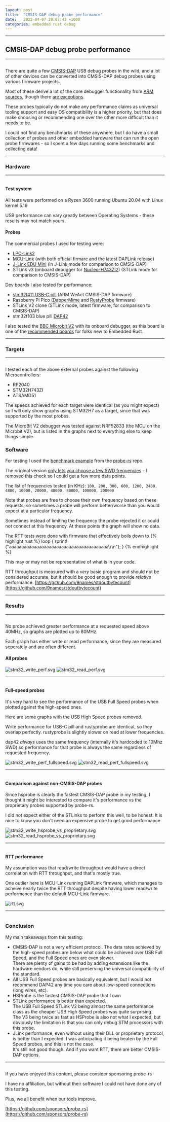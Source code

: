 ```yaml
---
layout: post
title:  "CMSIS-DAP debug probe performance"
date:   2022-04-07 20:07:43 +1000
categories: embedded rust debug
---
```



---
## CMSIS-DAP debug probe performance
---
```
```


There are quite a few [CMSIS-DAP](https://os.mbed.com/handbook/CMSIS-DAP) USB debug probes in the wild, and a lot of other devices can be converted into CMSIS-DAP debug probes using various firmware projects.

Most of these derive a lot of the core debugger functionality from [ARM](https://github.com/ARM-software/CMSIS_5) [sources](https://github.com/ARMmbed/DAPLink), though there [are exceptions](https://github.com/probe-rs/hs-probe-firmware).

These probes typically do not make any performance claims as universal tooling support and easy OS compatibility is a higher priority, but that does make choosing or recommending one over the other more difficult than it needs to be.

I could not find any benchmarks of these anywhere, but I do have a small collection of probes and other embedded hardware that can run the open probe firmwares - so I spent a few days running some benchmarks and collecting data!

---
### Hardware
---
```
```
#### Test system
All tests were performed on a Ryzen 3600 running Ubuntu 20.04 with Linux kernel 5.16

USB performance can vary greatly between Operating Systems - these results may not match yours.


#### Probes
The commercial probes I used for testing were:
- [LPC-Link2](https://www.embeddedartists.com/products/lpc-link2/)
- [MCU-Link](https://www.nxp.com/design/microcontrollers-developer-resources/mcu-link-debug-probe:MCU-LINK) (with both official firmare and the latest DAPLink release)
- [J-Link EDU Mini](https://www.segger.com/products/debug-probes/j-link/models/j-link-edu-mini/) (in J-Link mode for comparison to CMSIS-DAP)
- STLink v3 (onboard debugger for [Nucleo-H743ZI2](https://os.mbed.com/platforms/ST-Nucleo-H743ZI2/)) (STLink mode for comparison to CMSIS-DAP)

Dev boards I also tested for performance:
- [stm32f411 USB-C pill](https://therealprof.github.io/blog/usb-c-pill-part1/) (ARM WeAct CMSIS-DAP firmware)
- Raspberry Pi Pico ([DapperMime](https://github.com/majbthrd/DapperMime) and [RustyProbe](https://github.com/probe-rs/rusty-probe) firmware)
- STLink V2 clone (STLink mode, latest firmware, for comparison to CMSIS-DAP)
- stm32f103 blue pill [DAP42](https://github.com/devanlai/dap42)

I also tested the [BBC Microbit V2](https://microbit.org/new-microbit/) with its onboard debugger, as this board is one of the [recommended boards](https://docs.rust-embedded.org/discovery/microbit/index.html) for folks new to Embedded Rust.

---
### Targets
---
```
```
I tested each of the above external probes against the following Microcontrollers:
- RP2040
- STM32H743ZI
- ATSAMD51

The speeds achieved for each target were identical (as you might expect) so I will only show graphs using STM32H7 as a target, since that was supported by the most probes.

The MicroBit V2 debugger was tested against NRF52833 (the MCU on the Microbit V2), but is listed in the graphs next to everything else to keep things simple.

### Software
For testing I used the [benchmark example](https://github.com/probe-rs/probe-rs/blob/master/probe-rs/examples/benchmark.rs)  from the [probe-rs](https://github.com/probe-rs/probe-rs) repo.

The original version [only lets you choose a few SWD frequencies](https://github.com/probe-rs/probe-rs/blob/6140a0d05161fb4424e934c02beb78225ba6ff15/probe-rs/examples/benchmark.rs#L66) - I removed this check so I could get a few more data points.

The list of frequencies tested (in KHz):
```100, 200, 300, 600, 1200, 2400, 4800, 10000, 20000, 40000, 80000, 100000, 200000```

Note that probes are free to choose their own frequency based on these requests, so sometimes a probe will perform better/worse than you would expect at a particular frequency.

Sometimes instead of limiting the frequency the probe rejected it or could not connect at this frequency. At these points the graph will show no data.


The RTT tests were done with firmware that effectively boils down to
{% highlight rust %}
loop {
    rprint!("aaaaaaaaaaaaaaaaaaaaaaaaaaaaaaaaaaaaaaaa\r\n");
}
{% endhighlight %}

This may or may not be representative of what is in your code.

RTT throughput is measured with a *very* basic program and should not be considered accurate, but it should be good enough to provide *relative* performance.
[https://github.com/9names/stdoutbytecount](https://github.com/9names/stdoutbytecount)

---
### Results
---
```
```

No probe achieved greater performance at a requested speed above 40MHz, so graphs are plotted up to 80MHz.

Each graph has either write or read performance, since they are measured seperately and are often different.

#### All probes
![stm32_write_perf.svg](/assets/2022-04-04/stm32_write_perf.svg)
![stm32_read_perf.svg](/assets/2022-04-04/stm32_read_perf.svg)

---
```
```
#### Full-speed probes

It's very hard to see the performance of the USB Full Speed probes when plotted against the high-speed ones.

Here are some graphs with the USB High Speed probes removed.

Write performance for USB-C pill and rustyprobe are identical, so they overlap perfectly. rustyprobe is slightly slower on read at lower frequencies.

dap42 *always* uses the same frequency (internally it's hardcoded to 10Mhz SWD) so performance for that probe is always the same regardless of requested frequency.

![stm32_write_perf_fullspeed.svg](/assets/2022-04-04/stm32_write_perf_fullspeed.svg)
![stm32_read_perf_fullspeed.svg](/assets/2022-04-04/stm32_read_perf_fullspeed.svg)

---
```
```
#### Comparison against non-CMSIS-DAP probes

Since hsprobe is clearly the fastest CMSIS-DAP probe in my testing, I thought it might be interested to compare it's performance vs the proprietary probes supported by probe-rs.

I did not expect either of the STLinks to perform this well, to be honest. It is nice to know you don't need an expensive probe to get good performance.

![stm32_write_hsprobe_vs_proprietary.svg](/assets/2022-04-04/stm32_write_hsprobe_vs_proprietary.svg)
![stm32_read_hsprobe_vs_proprietary.svg](/assets/2022-04-04/stm32_read_hsprobe_vs_proprietary.svg)

---
```
```
#### RTT performance
My assumption was that read/write throughput would have a direct correlation with RTT throughput, and that's mostly true.

One outlier here is MCU-Link running DAPLink firmware, which manages to acheive nearly twice the RTT throughput despite having lower read/write performance than the default MCU-Link firmware.

![rtt.svg](/assets/2022-04-04/rtt.svg)

---
```
```
### Conclusion

My main takeaways from this testing:
- CMSIS-DAP is not a very efficient protocol. The data rates achieved by the high-speed probes are below what could be achieved over USB Full Speed, and the Full Speed ones are even slower.  
  There are plenty of gains to be had by adding extensions like the hardware vendors do, while still preserving the universal compatibility of the standard.
- All USB Full Speed probes are basically equivalent, but I would not recommend DAP42 any time you care about low-speed connections (long wires, etc).
- HSProbe is the fastest CMSIS-DAP probe that I own
- STLink performance is better than expected.  
  The USB Full Speed STLink V2 being almost the same performance class as the cheaper USB High Speed probes was quite surprising.  
  The V3 being twice as fast as HSProbe is also not what I expected, but obviously the limitation is that you can only debug STM processors with this probe.
- JLink performance, even without using their DLL or proprietary protocol, is better than I expected. I was anticipating it being beaten by the Full Speed probes, and this is not the case.  
  It's still not good though. And if you want RTT, there are better CMSIS-DAP options.

---
```
```    

If you have enjoyed this content, please consider sponsoring probe-rs

I have no affiliation, but without their software I could not have done any of this testing.    

Plus, we all benefit when our tools improve.    

[https://github.com/sponsors/probe-rs](https://github.com/sponsors/probe-rs)